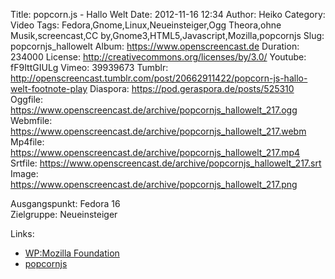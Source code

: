 Title: popcorn.js - Hallo Welt
Date: 2012-11-16 12:34
Author: Heiko
Category: Video
Tags: Fedora,Gnome,Linux,Neueinsteiger,Ogg Theora,ohne Musik,screencast,CC by,Gnome3,HTML5,Javascript,Mozilla,popcornjs
Slug: popcornjs_hallowelt
Album: https://www.openscreencast.de
Duration: 234000
License: http://creativecommons.org/licenses/by/3.0/
Youtube: fF9IttGIULg
Vimeo: 39939673
Tumblr: http://openscreencast.tumblr.com/post/20662911422/popcorn-js-hallo-welt-footnote-play
Diaspora: https://pod.geraspora.de/posts/525310
Oggfile: https://www.openscreencast.de/archive/popcornjs_hallowelt_217.ogg
Webmfile: https://www.openscreencast.de/archive/popcornjs_hallowelt_217.webm
Mp4file: https://www.openscreencast.de/archive/popcornjs_hallowelt_217.mp4
Srtfile: https://www.openscreencast.de/archive/popcornjs_hallowelt_217.srt
Image: https://www.openscreencast.de/archive/popcornjs_hallowelt_217.png

Ausgangspunkt: Fedora 16  
Zielgruppe: Neueinsteiger  

Links:

  * [WP:Mozilla Foundation](https://de.wikipedia.org/wiki/Mozilla_Foundation "Link zu WP:Mozilla_Foundation")
  * [popcornjs](http://popcornjs.org/ "Link zu popcornjs")

